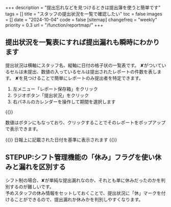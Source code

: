 +++
description = "提出忘れなどを見つけるときは提出簿を使うと簡単です"
tags = []
title = "スタッフの提出状況を一覧で確認したい"
toc = false
images = []
date = "2024-10-04"
code = false
[sitemap]
  changefreq = "weekly"
  priority = 0.3
url = "/function/reportmap/"
+++

## 提出状況を一覧表にすれば提出漏れも瞬時にわかります

提出状況は横軸にスタッフ名、縦軸に日付の格子状の一覧表です。
✘がついているセルは未提出、数値の入っているセルは提出されたレポートの件数を表します。
✘を見つけることで簡単にレポートのみ提出者を特定できます。


1. 左メニュー「レポート保存箱」をクリック
2. ラジオボタン「提出状況」をクリック
3. 右パネルのカレンダーを操作して期間を選択します

{{<iTablet filename="map" msg="提出状況は右上のカレンダーと同じ期間を表示するよ" alice="pc">}}


数値はボタンにもなっており、クリックすることでそのレポートをポップアップで表示できます。

{{<warning>}}
日報上に記載された日付を基準に表示されます
{{</warning>}}


## STEPUP:シフト管理機能の「休み」フラグを使い休みと漏れを区別する

シフト制の場合、✘が単純な提出漏れなのか、それとも単に休みだったのかを判別するのが難しいです。  
予めスタッフの休み情報をセットしておくことで、提出状況に「休」マークを付けることができるので、提出漏れか休みかを判別しやすくなります。



